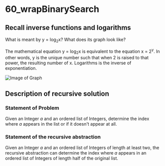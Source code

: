 # 60_wrapBinarySearch

## Recall inverse functions and logarithms

What is meant by y = log<sub>2</sub>x? What does its graph look like?

The mathematical equation y = log<sub>2</sub>x is equivalent to the equation x = 2<sup>y</sup>. In other words, y is the unique number such that when 2 is raised to that power, the resulting number of x. Logarithms is the inverse of exponentiation.


![Image of Graph](https://www.algebra.com/cgi-bin/plot-formula.mpl?expression=+graph%28+500%2C+500%2C+-10%2C+10%2C+-10%2C+10%2C+log%282%2C%28x%29%29%29+)

## Description of recursive solution

### Statement of Problem

Given an Integer *a* and an ordered list of Integers, determine the index where *a* appears in the list or if it doesn't appear at all.

### Statement of the recursive abstraction

Given an Integer *a* and an ordered list of Integers of length at least two, the recursive abstraction can determine the index where *a* appears in an ordered list of Integers of length half of the original list.

###